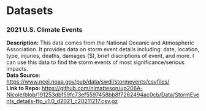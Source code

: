 # Datasets

### **2021 U.S. Climate Events**
**Description:** This data comes from the National Oceanic and Atmospheric Association. It provides data on storm event details including: date, location, type, injuries, deaths, damages ($), brief discriptions of event, and more. I can use this data to find the storm events of most significance/serious impacts.
<br>
**Data Source:** https://www.ncei.noaa.gov/pub/data/swdi/stormevents/csvfiles/ 
<br>
**Link to Repo:** https://github.com/nlmatteson/up206A-Nicole/blob/191253dbf59fc73ef5597458bb8f7262494ac0cb/Data/StormEvents_details-ftp_v1.0_d2021_c20211217.csv.gz
